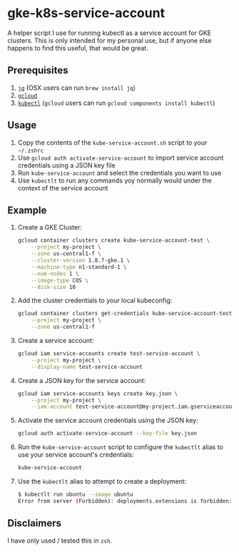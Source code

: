 # gke-k8s-service-account
A helper script I use for running kubectl as a service account for GKE clusters.
This is only intended for my personal use, but if anyone else happens to find this useful, that would be great.

## Prerequisites

1. [`jq`](https://stedolan.github.io/jq/download/) (OSX users can run `brew install jq`)
2. [`gcloud`](https://cloud.google.com/sdk/docs/quickstart-macos)
3. [`kubectl`](https://kubernetes.io/docs/tasks/tools/install-kubectl/) (`gcloud` users can run `gcloud components install kubectl`)

## Usage

1. Copy the contents of the `kube-service-account.sh` script to your `~/.zshrc`
2. Use `gcloud auth activate-service-account` to import service account credentials using a JSON key file
3. Run `kube-service-account` and select the credentials you want to use
4. Use `kubectlt` to run any commands yoy normally would under the context of the service account

## Example

1. Create a GKE Cluster:

    ```bash
    gcloud container clusters create kube-service-account-test \
        --project my-project \
        --zone us-central1-f \
        --cluster-version 1.8.7-gke.1 \
        --machine-type n1-standard-1 \
        --num-nodes 1 \
        --image-type COS \
        --disk-size 10
    ```
2. Add the cluster credentials to your local kubeconfig:

    ```bash
    gcloud container clusters get-credentials kube-service-account-test \
        --project my-project \
        --zone us-central1-f
    ```
3. Create a service account:

    ```bash
    gcloud iam service-accounts create test-service-account \
        --project my-project \
        --display-name test-service-account
    ```
4. Create a JSON key for the service account:

    ```bash
    gcloud iam service-accounts keys create key.json \
        --project my-project \
        --iam-account test-service-account@my-project.iam.gserviceaccount.com
    ```
5. Activate the service account credentials using the JSON key:

    ```bash
    gcloud auth activate-service-account --key-file key.json
    ```
6. Run the `kube-service-account` script to configure the `kubectlt` alias to use your service account's credentials:

    ```bash
    kube-service-account
    ```
7. Use the `kubectlt` alias to attempt to create a deployment:

    ```bash
    $ kubectlt run ubuntu --image ubuntu
    Error from server (Forbidden): deployments.extensions is forbidden: User "test-service-account@my-project.iam.gserviceaccount.com" cannot create deployments.extensions in the namespace "default": Required "container.deployments.create" permission.
    ```

## Disclaimers

I have only used / tested this in `zsh`.
